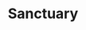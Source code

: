 ---
title: "Sanctuary"
permalink: /spells/sanctuary/
tags:
  - Spell
  - 1st Level
  - Abjuration
available_for:
  - Cleric
level: "1st Level"
school: "Abjuration"
range: "30 ft"
comp:
  - V
  - S
  - M
material: "a small silver mirror."
duration: "1 Minute"
cast_time: "1 Bonus Action"
description: |
  You ward a creature within range against attack. Until the spell ends, any creature who targets the warded creature with an attack or a harmful spell must first make a wisdom saving throw. On a failed save, the creature must choose a new target or lose the attack or spell. This spell doesn't protect the warded creature from area effects, such as the explosion of a fireball.

  If the warded creature makes an attack or casts a spell that affects an enemy creature, this spell ends.
excerpt: "You ward a creature within range against attack."
source: "Basic Rules"
---